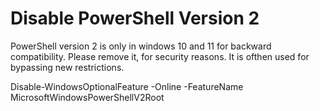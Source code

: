 # Disable PowerShell Version 2

PowerShell version 2 is only in windows 10 and 11 for backward compatibility.
Please remove it, for security reasons. It is ofthen used for bypassing new restrictions.

Disable-WindowsOptionalFeature -Online -FeatureName MicrosoftWindowsPowerShellV2Root